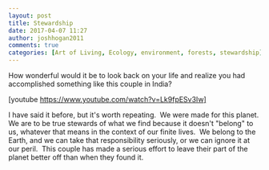 ```yaml
---
layout: post
title: Stewardship
date: 2017-04-07 11:27
author: joshhogan2011
comments: true
categories: [Art of Living, Ecology, environment, forests, stewardship]
---
```

How wonderful would it be to look back on your life and realize you had accomplished something like this couple in India?

[youtube https://www.youtube.com/watch?v=Lk9fpESv3Iw]

I have said it before, but it's worth repeating.  We were made for this planet. We are to be true stewards of what we find because it doesn't "belong" to us, whatever that means in the context of our finite lives.  We belong to the Earth, and we can take that responsibility seriously, or we can ignore it at our peril.  This couple has made a serious effort to leave their part of the planet better off than when they found it.
